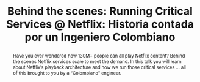 ---
slug: manuel-correa
name: Manuel Correa
position: Senior Software Engineer
company: Netflix
twitter: mcorreadev
photo: manuel-correa.jpg
title: "Behind the scenes: Running Critical Services @ Netflix: Historia contada por un Ingeniero Colombiano"
abstract: Have you ever wondered how 130M+ people can all play Netflix content? Behind the scenes Netflix services scale to meet the demand. In this talk you will learn about Netflix’s playback architecture and how we run those critical services … all of this brought to you by a “Colombiano” engineer.
---